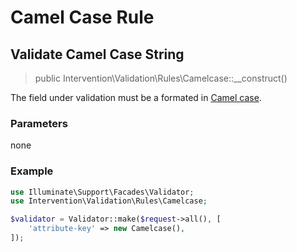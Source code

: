 # Camel Case Rule
## Validate Camel Case String

> public Intervention\Validation\Rules\Camelcase::__construct()

The field under validation must be a formated in [Camel case](https://en.wikipedia.org/wiki/Camel_case).

### Parameters

none

### Example

```php
use Illuminate\Support\Facades\Validator;
use Intervention\Validation\Rules\Camelcase;

$validator = Validator::make($request->all(), [
    'attribute-key' => new Camelcase(),
]);
```
